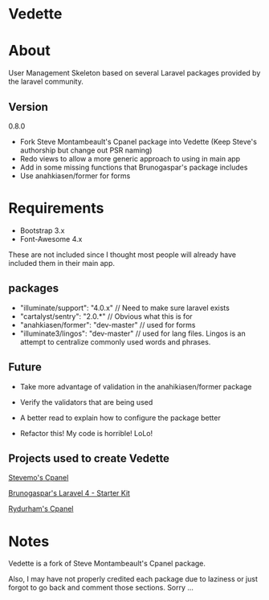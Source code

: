 Vedette
=======

# About
User Management Skeleton based on several Laravel packages provided by the laravel community.


## Version
0.8.0

* Fork Steve Montambeault's Cpanel package into Vedette (Keep Steve's authorship but change out PSR naming)
* Redo views to allow a more generic approach to using in main app
* Add in some missing functions that Brunogaspar's package includes
* Use anahkiasen/former for forms


# Requirements
* Bootstrap 3.x
* Font-Awesome 4.x

These are not included since I thought most people will already have included them in their main app.


## packages
* "illuminate/support": "4.0.x"      // Need to make sure laravel exists
* "cartalyst/sentry": "2.0.*"        // Obvious what this is for
* "anahkiasen/former": "dev-master"  // used for forms
* "illuminate3/lingos": "dev-master" // used for lang files. Lingos is an attempt to centralize commonly used words and phrases.


## Future
* Take more advantage of validation in the anahikiasen/former package
* Verify the validators that are being used
* A better read to explain how to configure the package better

* Refactor this! My code is horrible! LoLo!


## Projects used to create Vedette
[Stevemo's Cpanel](https://github.com/stevemo/cpanel "Stevemo's Cpanel")

[Brunogaspar's Laravel 4 - Starter Kit](https://github.com/brunogaspar/laravel4-starter-kit "Brunogaspar's Laravel 4 - Starter Kit")

[Rydurham's Cpanel](https://github.com/rydurham/L4withSentry "Rydurham's L4withSentry")


# Notes
Vedette is a fork of Steve Montambeault's Cpanel package.

Also, I may have not properly credited each package due to laziness or just forgot to go back and comment those sections.
Sorry ...

